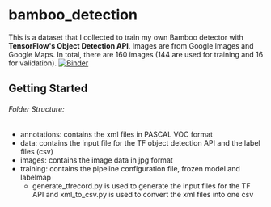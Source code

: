 # bamboo_detection
This is a dataset that I collected to train my own Bamboo detector with **TensorFlow's Object Detection API**. Images are from Google Images and Google Maps. In total, there are 160 images (144 are used for training and 16 for validation).
[![Binder](https://mybinder.org/badge_logo.svg)](https://mybinder.org/v2/gh/lellentuck/bamboo_detection/master)

## Getting Started
###### Folder Structure:
+ annotations: contains the xml files in PASCAL VOC format
+ data: contains the input file for the TF object detection API and the label files (csv)
+ images: contains the image data in jpg format
+ training: contains the pipeline configuration file, frozen model and labelmap
    - generate_tfrecord.py is used to generate the input files
      for the TF API and xml_to_csv.py is used to convert the xml files into one csv
